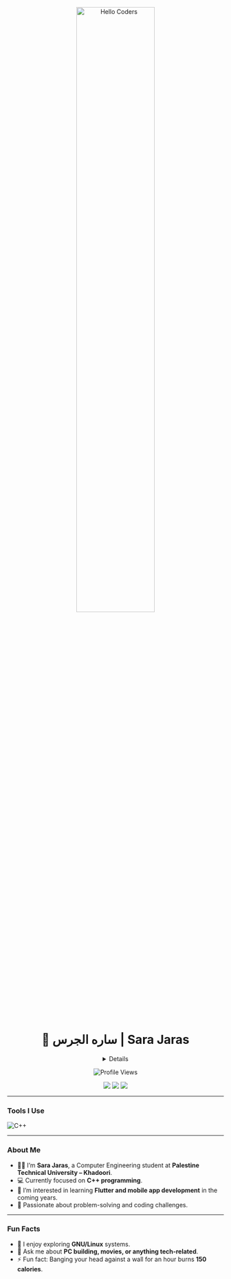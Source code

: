 <div align="center" width="50">
  <img src="https://github.com/SP-XD/SP-XD/blob/main/images/hellocoders_rounded.gif?raw=true" alt="Hello Coders" width="60%"/><br>

 <h1>👋 ساره الجرس | Sara Jaras </h1>

  <details>
   
  
  </details>

  ![Profile Views](https://komarev.com/ghpvc/?username=sarajaras31&style=flat&color=orange)
 <br>

  <a href="https://www.linkedin.com/in/sara-jaras-783a87389/"><img src="https://img.shields.io/badge/LinkedIn-0A66C2?style=flat&logo=linkedin&logoColor=white"/></a>
  <a href="https://www.hackerrank.com/profile/sarajaras31"><img src="https://img.shields.io/badge/HackerRank-2EC866?style=flat&logo=hackerrank&logoColor=white"/></a>
  <a href="https://www.instagram.com/sara._.mjaras/"><img src="https://img.shields.io/badge/Instagram-E4405F?style=flat&logo=instagram&logoColor=white"/></a>
</div>

<hr>

### Tools I Use
![C++](https://img.shields.io/badge/C%2B%2B-00599C?style=flat&logo=c%2B%2B&logoColor=white)

---

### About Me
- 👩‍💻 I’m **Sara Jaras**, a Computer Engineering student at **Palestine Technical University – Khadoori**.  
- 💻 Currently focused on **C++ programming**.  
- 🌱 I’m interested in learning **Flutter and mobile app development** in the coming years.  
- 🎯 Passionate about problem-solving and coding challenges.

---

### Fun Facts
- 🐧 I enjoy exploring **GNU/Linux** systems.  
- 💬 Ask me about **PC building, movies, or anything tech-related**.  
- ⚡ Fun fact: Banging your head against a wall for an hour burns **150 calories**.


